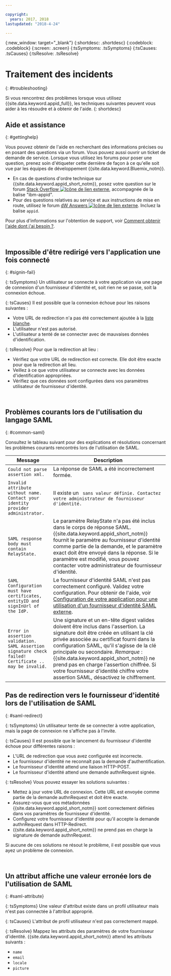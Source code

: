 ```yaml
---

copyright:
  years: 2017, 2018
lastupdated: "2018-4-24"

---
```


{:new_window: target="_blank"}
{:shortdesc: .shortdesc}
{:codeblock: .codeblock}
{:screen: .screen}
{:tsSymptoms: .tsSymptoms}
{:tsCauses: .tsCauses}
{:tsResolve: .tsResolve}

# Traitement des incidents
{: #troubleshooting}

Si vous rencontrez des problèmes lorsque vous utilisez {{site.data.keyword.appid_full}}, les techniques suivantes peuvent vous aider à les résoudre et à obtenir de l'aide.
{: shortdesc}


## Aide et assistance
{: #gettinghelp}

Vous pouvez obtenir de l'aide en recherchant des informations précises ou en posant des questions via un forum. Vous pouvez aussi ouvrir un ticket de demande de service. Lorsque vous utilisez les forums pour poser une question, prenez soin d'étiqueter cette dernière de façon à ce qu'elle soit vue par les équipes de développement {{site.data.keyword.Bluemix_notm}}.
  * En cas de questions d'ordre technique sur {{site.data.keyword.appid_short_notm}}, posez votre question sur le forum <a href="http://stackoverflow.com/search?q=ibm+" target="_blank">Stack Overflow <img src="../../icons/launch-glyph.svg" alt="Icône de lien externe"></a>, accompagnée de la balise "ibm-appid".
  * Pour des questions relatives au service et aux instructions de mise en route, utilisez le forum <a href="https://developer.ibm.com/answers/search.html?f=&type=question&redirect=search%2Fsearch&sort=relevance&q=appid%20[bluemix]" target="_blank">dW Answers <img src="../../icons/launch-glyph.svg" alt="Icône de lien externe"></a>. Incluez la balise `appid`.

Pour plus d'informations sur l'obtention de support, voir [Comment obtenir l'aide dont j'ai besoin ?](/docs/get-support/howtogetsupport.html#getting-customer-support).

</br>

## Impossible d'être redirigé vers l'application une fois connecté
{: #signin-fail}

{: tsSymptoms}
Un utilisateur se connecte à votre application via une page de connexion d'un fournisseur d'identité et, soit rien ne se passe, soit la connexion échoue.

{: tsCauses}
Il est possible que la connexion échoue pour les raisons suivantes :

* Votre URL de redirection n'a pas été correctement ajoutée à la [liste blanche](identity-providers.html#redirect).
* L'utilisateur n'est pas autorisé.
* L'utilisateur a tenté de se connecter avec de mauvaises données d'identification.

{: tsResolve}
Pour que la redirection ait lieu :

* Vérifiez que votre URL de redirection est correcte. Elle doit être exacte pour que la redirection ait lieu.
* Veillez à ce que votre utilisateur se connecte avec les données d'identification appropriées.
* Vérifiez que ces données sont configurées dans vos paramètres utilisateur de fournisseur d'identité.

</br>

## Problèmes courants lors de l'utilisation du langage SAML
{: #common-saml}

Consultez le tableau suivant pour des explications et résolutions concernant les problèmes courants rencontrés lors de l'utilisation de SAML.

<table summary="Chaque ligne du tableau se lit de gauche à droite, avec l'état du cluster à la colonne 1 et une description à la colonne 2.">
  <thead>
    <th>Message</th>
    <th>Description</th>
  </thead>
  <tbody>
    <tr>
      <td><code>Could not parse assertion xml.</code></td>
      <td>La réponse de SAML a été incorrectement formée.</td>
    </tr>
    <tr>
      <td><code>Invalid attribute without name. Contact your identity provider administrator.</code></td>
      <td>Il existe un <code><saml:Attribute</code> sans valeur définie. Contactez votre administrateur de fournisseur d'identité.</td>
    </tr>
    <tr>
      <td><code>SAML response body must contain RelayState.</code></td>
      <td>Le paramètre RelayState n'a pas été inclus dans le corps de réponse SAML. {{site.data.keyword.appid_short_notm}} fournit le paramètre au fournisseur d'identité comme partie de la demande, et le paramètre exact doit être envoyé dans la réponse. Si le paramètre est modifié, vous pouvez contacter votre administrateur de fournisseur d'identité.</td>
    </tr>
    <tr>
      <td><code>SAML Configuration must have certificates, entityID and signInUrl of the IdP.</code></td>
      <td>Le fournisseur d'identité SAML n'est pas correctement configuré. Validez votre configuration. Pour obtenir de l'aide, voir <a href="enterprise.html#configuring-saml" target="_blank">Configuration de votre application pour une utilisation d'un fournisseur d'identité SAML externe</a>.</td>
    </tr>
    <tr>
      <td><code>Error in assertion validation. SAML Assertion signature check failed! Certificate .. may be invalid.</code></td>
      <td>Une signature et un en-tête digest valides doivent être inclus dans l'assertion. La signature doit être créée en utilisant la clé privée associée au certificat fourni dans la configuration SAML, qu'il s'agisse de la clé principale ou secondaire. <em>Remarque</em> : {{site.data.keyword.appid_short_notm}} ne prend pas en charge l'assertion chiffrée. Si votre fournisseur d'identité chiffre votre assertion SAML, désactivez le chiffrement. </td>
    </tr>
  </tbody>
</table>


## Pas de redirection vers le fournisseur d'identité lors de l'utilisation de SAML
{: #saml-redirect}

{: tsSymptoms}
Un utilisateur tente de se connecter à votre application, mais la page de connexion ne s'affiche pas à l'invite.

{: tsCauses}
Il est possible que le lancement du fournisseur d'identité échoue pour différentes raisons :

* L'URL de redirection que vous avez configurée  est incorrecte.
* Le fournisseur d'identité ne reconnaît pas la demande d'authentification.
* Le fournisseur d'identité attend une liaison HTTP-POST.
* Le fournisseur d'identité attend une demande authnRequest signée.

{: tsResolve}
Vous pouvez essayer les solutions suivantes :

* Mettez à jour votre URL de connexion. Cette URL est envoyée comme partie de la demande authnRequest et doit être exacte.
* Assurez-vous que vos métadonnées {{site.data.keyword.appid_short_notm}} sont correctement définies dans vos paramètres de fournisseur d'identité.
* Configurez votre fournisseur d'identité pour qu'il accepte la demande authnRequest dans HTTP-Redirect.
* {{site.data.keyword.appid_short_notm}} ne prend pas en charge la signature de demande authnRequest.

Si aucune de ces solutions ne résout le problème, il est possible que vous ayez un problème de connexion. 

</br>

## Un attribut affiche une valeur erronée lors de l'utilisation de SAML
{: #saml-attribute}

{: tsSymptoms}
Une valeur d'attribut existe dans un profil utilisateur mais n'est pas connectée à l'attribut approprié.

{: tsCauses}
L'attribut de profil utilisateur n'est pas correctement mappé.

{: tsResolve}
Mappez les attributs des paramètres de votre fournisseur d'identité. {{site.data.keyword.appid_short_notm}} attend les attributs suivants :
* `name`
* `email`
* `locale`
* `picture`

